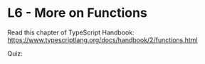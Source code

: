 # L6 - More on Functions

Read this chapter of TypeScript Handbook: https://www.typescriptlang.org/docs/handbook/2/functions.html

Quiz:

